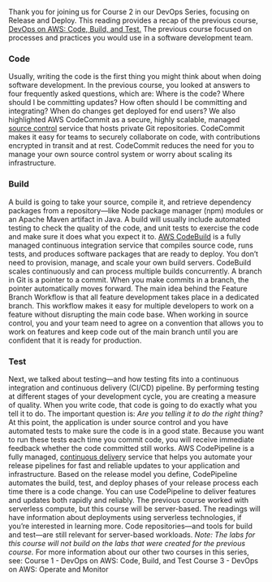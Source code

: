 Thank you for joining us for Course 2 in our DevOps Series, focusing on Release and Deploy. This reading provides a recap of the previous course, [DevOps on AWS: Code, Build, and Test.](https://coursera.org/learn/devops-aws-course-1 "DevOps on AWS: Code, Build, and Test") The previous course focused on processes and practices you would use in a software development team.

### **Code**

Usually, writing the code is the first thing you might think about when doing software development. In the previous course, you looked at answers to four frequently asked questions, which are: Where is the code? Where should I be committing updates? How often should I be committing and integrating? When do changes get deployed for end users? We also highlighted AWS CodeCommit as a secure, highly scalable, managed [source control](https://aws.amazon.com/devops/source-control/) service that hosts private Git repositories. CodeCommit makes it easy for teams to securely collaborate on code, with contributions encrypted in transit and at rest. CodeCommit reduces the need for you to manage your own source control system or worry about scaling its infrastructure.

### **Build**

A build is going to take your source, compile it, and retrieve dependency packages from a repository—like Node package manager (npm) modules or an Apache Maven artifact in Java. A build will usually include automated testing to check the quality of the code, and unit tests to exercise the code and make sure it does what you expect it to. [AWS CodeBuild](https://aws.amazon.com/codebuild) is a fully managed continuous integration service that compiles source code, runs tests, and produces software packages that are ready to deploy. You don’t need to provision, manage, and scale your own build servers. CodeBuild scales continuously and can process multiple builds concurrently. A branch in Git is a pointer to a commit. When you make commits in a branch, the pointer automatically moves forward. The main idea behind the Feature Branch Workflow is that all feature development takes place in a dedicated branch. This workflow makes it easy for multiple developers to work on a feature without disrupting the main code base. When working in source control, you and your team need to agree on a convention that allows you to work on features and keep code out of the main branch until you are confident that it is ready for production.

### **Test**

Next, we talked about testing—and how testing fits into a continuous integration and continuous delivery (CI/CD) pipeline. By performing testing at different stages of your development cycle, you are creating a measure of quality. When you write code, that code is going to do exactly what you tell it to do. The important question is: _Are you telling it to do the right thing?_ At this point, the application is under source control and you have automated tests to make sure the code is in a good state. Because you want to run these tests each time you commit code, you will receive immediate feedback whether the code committed still works. AWS CodePipeline is a fully managed, [continuous delivery](https://aws.amazon.com/devops/continuous-delivery/) service that helps you automate your release pipelines for fast and reliable updates to your application and infrastructure. Based on the release model you define, CodePipeline automates the build, test, and deploy phases of your release process each time there is a code change. You can use CodePipeline to deliver features and updates both rapidly and reliably. The previous course worked with serverless compute, but this course will be server-based. The readings will have information about deployments using serverless technologies, if you’re interested in learning more. Code repositories—and tools for build and test—are still relevant for server-based workloads. _Note: The labs for this course will not build on the labs that were created for the previous course._ For more information about our other two courses in this series, see: Course 1 - DevOps on AWS: Code, Build, and Test Course 3 - DevOps on AWS: Operate and Monitor
